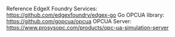 Reference
EdgeX Foundry Services: https://github.com/edgexfoundry/edgex-go
Go OPCUA library: https://github.com/gopcua/opcua
OPCUA Server: https://www.prosysopc.com/products/opc-ua-simulation-server
